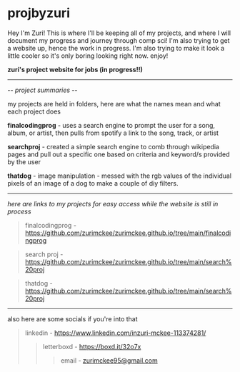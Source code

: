 # projbyzuri
Hey I'm Zuri! This is where I'll be keeping all of my projects, and where I will document my progress and journey through comp sci! I'm also trying to get a website up, hence the work in progress. I'm also trying to make it look a little cooler so it's only boring looking right now. enjoy! 

**zuri's project website for jobs (in progress!!)**
***

-- *project summaries* --


my projects are held in folders, here are what the names mean and what each project does

**finalcodingprog** - uses a search engine to prompt the user for a song, album, or artist, then pulls from spotify a link to the song, track, or artist

**searchproj** - created a simple search engine to comb through wikipedia pages and pull out a specific one based on criteria and keyword/s provided by the user

**thatdog** - image manipulation - messed with the rgb values of the individual pixels of an image of a dog to make a couple of diy filters.

***

*here are links to my projects for easy access while the website is still in process*
>finalcodingprog - https://github.com/zurimckee/zurimckee.github.io/tree/main/finalcodingprog

>search proj - https://github.com/zurimckee/zurimckee.github.io/tree/main/search%20proj

>thatdog - https://github.com/zurimckee/zurimckee.github.io/tree/main/search%20proj 

***

also here are some socials if you're into that
>linkedin - https://www.linkedin.com/inzuri-mckee-113374281/
>>letterboxd - https://boxd.it/32o7x
>>>email - zurimckee95@gmail.com




